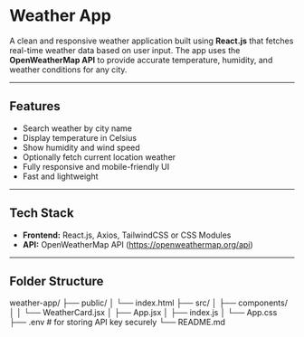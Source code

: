 #  Weather App

A clean and responsive weather application built using **React.js** that fetches real-time weather data based on user input. The app uses the **OpenWeatherMap API** to provide accurate temperature, humidity, and weather conditions for any city.

---

##  Features

-  Search weather by city name
-  Display temperature in Celsius
-  Show humidity and wind speed
-  Optionally fetch current location weather
-  Fully responsive and mobile-friendly UI
-  Fast and lightweight

---

## Tech Stack

- **Frontend:** React.js, Axios, TailwindCSS or CSS Modules
- **API:** OpenWeatherMap API (https://openweathermap.org/api)

---

## Folder Structure

weather-app/
├── public/
│   └── index.html
├── src/
│   ├── components/
│   │   └── WeatherCard.jsx
│   ├── App.jsx
│   ├── index.js
│   └── App.css
├── .env        # for storing API key securely
└── README.md
